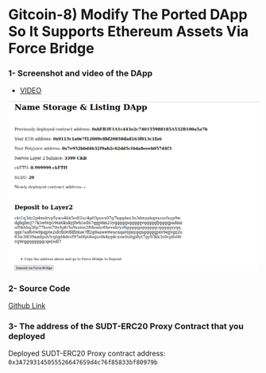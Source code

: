 # Gitcoin-8) Modify The Ported DApp So It Supports Ethereum Assets Via Force Bridge

### 1- Screenshot and video of the DApp

- <a href="https://youtu.be/h28YZq5DkCQ"> VIDEO </a>
<img src="https://github.com/tfthecoder/Nervos-hackathon/blob/master/task-08/fb.png" />

### 2- Source Code

<a href="https://github.com/tfthecoder/Nervos-Force-Bridge-DApp"> Github Link </a>

### 3- The address of the SUDT-ERC20 Proxy Contract that you deployed

Deployed SUDT-ERC20 Proxy contract address: ```0x3A7293145055526647659d4c76f85833bf80979b```
